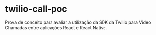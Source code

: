 # twilio-call-poc

Prova de conceito para avaliar a utilização da SDK da Twilio para Video Chamadas entre aplicações React e React Native.
